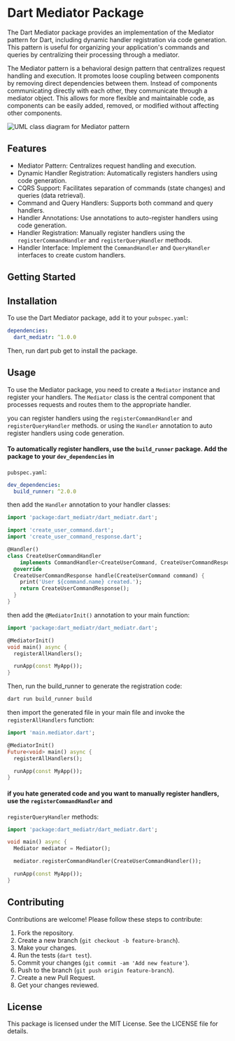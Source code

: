# Dart Mediator Package

The Dart Mediator package provides an implementation of the Mediator pattern for Dart, including dynamic handler
registration via code generation. This pattern is useful for organizing your application's commands and queries by
centralizing their processing through a mediator.

The Mediator pattern is a behavioral design pattern that centralizes request handling and execution. It promotes loose
coupling between components by removing direct dependencies between them. Instead of components communicating directly
with each other, they communicate through a mediator object. This allows for more flexible and maintainable code, as
components can be easily added, removed, or modified without affecting other components.

![UML class diagram for Mediator pattern](https://github.com/badeesAbood/flutter_mediator/blob/fix/readme/assets/img.png)

## Features

- Mediator Pattern: Centralizes request handling and execution.
- Dynamic Handler Registration: Automatically registers handlers using code generation.
- CQRS Support: Facilitates separation of commands (state changes) and queries (data retrieval).
- Command and Query Handlers: Supports both command and query handlers.
- Handler Annotations: Use annotations to auto-register handlers using code generation.
- Handler Registration: Manually register handlers using the `registerCommandHandler` and `registerQueryHandler`
  methods.
- Handler Interface: Implement the `CommandHandler` and `QueryHandler` interfaces to create custom handlers.

## Getting Started

## Installation

To use the Dart Mediator package, add it to your `pubspec.yaml`:

```yaml
dependencies:
  dart_mediatr: ^1.0.0
```

Then, run dart pub get to install the package.

## Usage

To use the Mediator package, you need to create a `Mediator` instance and register your handlers. The `Mediator` class
is the central component that processes requests and routes them to the appropriate handler.

you can register handlers using the `registerCommandHandler` and `registerQueryHandler` methods.
or using the `Handler` annotation to auto register handlers using code generation.

#### To automatically register handlers, use the `build_runner` package. Add the package to your `dev_dependencies` in

`pubspec.yaml`:

```yaml
dev_dependencies:
  build_runner: ^2.0.0
```

then add the `Handler` annotation to your handler classes:

```dart
import 'package:dart_mediatr/dart_mediatr.dart';

import 'create_user_command.dart';
import 'create_user_command_response.dart';

@Handler()
class CreateUserCommandHandler
    implements CommandHandler<CreateUserCommand, CreateUserCommandResponse> {
  @override
  CreateUserCommandResponse handle(CreateUserCommand command) {
    print('User ${command.name} created.');
    return CreateUserCommandResponse();
  }
}
```

then add the `@MediatorInit()` annotation to your main function:

```dart
import 'package:dart_mediatr/dart_mediatr.dart';

@MediatorInit()
void main() async {
  registerAllHandlers();

  runApp(const MyApp());
}
```

Then, run the build_runner to generate the registration code:

```bash
dart run build_runner build
```

then import the generated file in your main file and invoke the `registerAllHandlers` function:

```dart
import 'main.mediator.dart';

@MediatorInit()
Future<void> main() async {
  registerAllHandlers();

  runApp(const MyApp());
}
```

#### if you hate generated code and you want to manually register handlers, use the `registerCommandHandler` and
`registerQueryHandler` methods:

```dart
import 'package:dart_mediatr/dart_mediatr.dart';

void main() async {
  Mediator mediator = Mediator();

  mediator.registerCommandHandler(CreateUserCommandHandler());

  runApp(const MyApp());
}

```

## Contributing

Contributions are welcome! Please follow these steps to contribute:

1. Fork the repository.
2. Create a new branch (`git checkout -b feature-branch`).
3. Make your changes.
4. Run the tests (`dart test`).
5. Commit your changes (`git commit -am 'Add new feature'`).
6. Push to the branch (`git push origin feature-branch`).
7. Create a new Pull Request.
8. Get your changes reviewed.

## License

This package is licensed under the MIT License. See the LICENSE file for details.


